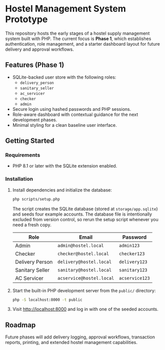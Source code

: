 # Hostel Management System Prototype

This repository hosts the early stages of a hostel supply management system built with PHP. The current focus is **Phase 1**, which establishes authentication, role management, and a starter dashboard layout for future delivery and approval workflows.

## Features (Phase 1)

- SQLite-backed user store with the following roles:
  - `delivery_person`
  - `sanitary_seller`
  - `ac_servicer`
  - `checker`
  - `admin`
- Secure login using hashed passwords and PHP sessions.
- Role-aware dashboard with contextual guidance for the next development phases.
- Minimal styling for a clean baseline user interface.

## Getting Started

### Requirements

- PHP 8.1 or later with the SQLite extension enabled.

### Installation

1. Install dependencies and initialize the database:

   ```bash
   php scripts/setup.php
   ```

   The script creates the SQLite database (stored at `storage/app.sqlite`) and seeds four example accounts. The database file is intentionally excluded from version control, so rerun the setup script whenever you need a fresh copy.

   | Role                | Email                     | Password       |
   | ------------------- | ------------------------- | -------------- |
   | Admin               | `admin@hostel.local`      | `admin123`     |
   | Checker             | `checker@hostel.local`    | `checker123`   |
   | Delivery Person     | `delivery@hostel.local`   | `delivery123`  |
   | Sanitary Seller     | `sanitary@hostel.local`   | `sanitary123`  |
   | AC Servicer         | `acservice@hostel.local`  | `acservice123` |

2. Start the built-in PHP development server from the `public/` directory:

   ```bash
   php -S localhost:8000 -t public
   ```

3. Visit [http://localhost:8000](http://localhost:8000) and log in with one of the seeded accounts.

## Roadmap

Future phases will add delivery logging, approval workflows, transaction reports, printing, and extended hostel management capabilities.
